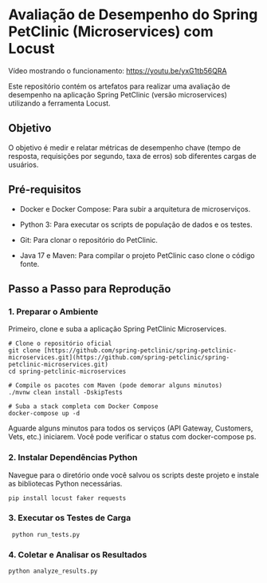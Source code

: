 # Avaliação de Desempenho do Spring PetClinic (Microservices) com Locust

Vídeo mostrando o funcionamento: https://youtu.be/yxG1tb56QRA

Este repositório contém os artefatos para realizar uma avaliação de desempenho na aplicação Spring PetClinic (versão microservices) utilizando a ferramenta Locust.

## Objetivo

O objetivo é medir e relatar métricas de desempenho chave (tempo de resposta, requisições por segundo, taxa de erros) sob diferentes cargas de usuários.

## Pré-requisitos

- Docker e Docker Compose: Para subir a arquitetura de microserviços.

- Python 3: Para executar os scripts de população de dados e os testes.

- Git: Para clonar o repositório do PetClinic.

- Java 17 e Maven: Para compilar o projeto PetClinic caso clone o código fonte.

## Passo a Passo para Reprodução

### 1. Preparar o Ambiente

Primeiro, clone e suba a aplicação Spring PetClinic Microservices.

```
# Clone o repositório oficial
git clone [https://github.com/spring-petclinic/spring-petclinic-microservices.git](https://github.com/spring-petclinic/spring-petclinic-microservices.git)
cd spring-petclinic-microservices

# Compile os pacotes com Maven (pode demorar alguns minutos)
./mvnw clean install -DskipTests

# Suba a stack completa com Docker Compose
docker-compose up -d

```

Aguarde alguns minutos para todos os serviços (API Gateway, Customers, Vets, etc.) iniciarem. Você pode verificar o status com docker-compose ps.

### 2. Instalar Dependências Python

Navegue para o diretório onde você salvou os scripts deste projeto e instale as bibliotecas Python necessárias.

```
pip install locust faker requests
```

### 3. Executar os Testes de Carga

```
 python run_tests.py
```

### 4. Coletar e Analisar os Resultados

```
python analyze_results.py
```
